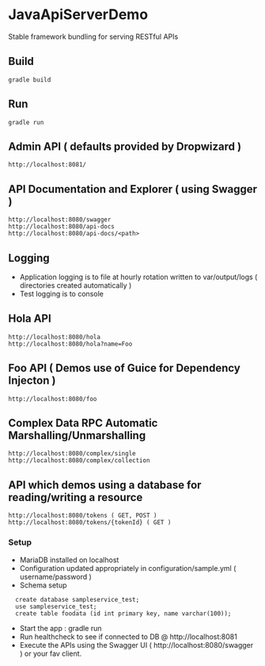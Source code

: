 # JavaApiServerDemo
Stable framework bundling for serving RESTful APIs

## Build
```
gradle build
```

## Run
```
gradle run
```

## Admin API ( defaults provided by Dropwizard )
```
http://localhost:8081/
```

## API Documentation and Explorer ( using Swagger )
```
http://localhost:8080/swagger
http://localhost:8080/api-docs
http://localhost:8080/api-docs/<path>
```

## Logging
* Application logging is to file at hourly rotation written to var/output/logs ( directories created automatically )
* Test logging is to console

## Hola API
```
http://localhost:8080/hola
http://localhost:8080/hola?name=Foo
```

## Foo API ( Demos use of Guice for Dependency Injecton )
```
http://localhost:8080/foo
```
## Complex Data RPC Automatic Marshalling/Unmarshalling
```
http://localhost:8080/complex/single
http://localhost:8080/complex/collection
```

## API which demos using a database for reading/writing a resource
```
http://localhost:8080/tokens ( GET, POST )
http://localhost:8080/tokens/{tokenId} ( GET )
```
### Setup
- MariaDB installed on localhost
- Configuration updated appropriately in configuration/sample.yml ( username/password )
- Schema setup
```
  create database sampleservice_test;
  use sampleservice_test;
  create table foodata (id int primary key, name varchar(100));
```
- Start the app : gradle run
- Run healthcheck to see if connected to DB @ http://localhost:8081
- Execute the APIs using the Swagger UI ( http://localhost:8080/swagger ) or your fav client.

